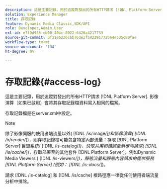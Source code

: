 ```yaml
---
description: 這是主要記錄，用於追蹤對發出的所有HTTP請求 [!DNL Platform Server]. 影像演算（如果已啟用）會將其存取記錄檔資料寫入相同的檔案。
solution: Experience Manager
title: 存取記錄
feature: Dynamic Media Classic,SDK/API
role: Developer,Admin,User
exl-id: e7f9d935-cb98-404c-8922-6420a4217733
source-git-commit: bf31e5226cbb763e2fb82391772b64e5d5c89fae
workflow-type: tm+mt
source-wordcount: '134'
ht-degree: 0%

---
```


# 存取記錄{#access-log}

這是主要記錄，用於追蹤對發出的所有HTTP請求 [!DNL Platform Server]. 影像演算（如果已啟用）會將其存取記錄檔資料寫入相同的檔案。

存取記錄檔是在server.xml中設定。

>[!NOTE]
>
>除了影像伺服的使用者端流量以外( [!DNL /is/image/*])和影像演算( [!DNL /ir/render/*])，則存取記錄檔可能包含特定內部流量：存取 [!DNL Platform Server] 目錄系統( [!DNL /is-catalog/*])，快取共用和錯誤重新導向請求( [!DNL /is/cache/*])，存取部署至的其他套件 [!DNL Platform Server]，例如Dynamic Media Viewers ( [!DNL /is-viewers/*])，靜態流量和靜態內容請求由提供服務 [!DNL Platform Server] (例如： [!DNL /is-docs/*])。

請求 [!DNL /is-catalog] 和 [!DNL /is/cache] 根路徑應一律從任何使用者端流量分析中排除。
